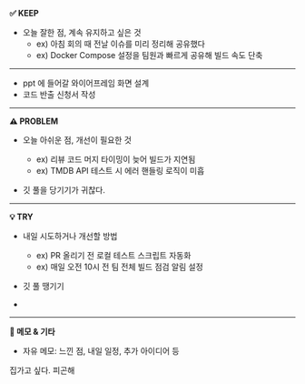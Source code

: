 **✅ KEEP**

- 오늘 잘한 점, 계속 유지하고 싶은 것
    - ex) 아침 회의 때 전날 이슈를 미리 정리해 공유했다
    - ex) Docker Compose 설정을 팀원과 빠르게 공유해 빌드 속도 단축
---

- ppt 에 들어갈 와이어프레임 화면 설계 
- 코드 반출 신청서 작성 

---

**⚠️ PROBLEM**

- 오늘 아쉬운 점, 개선이 필요한 것
    - ex) 리뷰 코드 머지 타이밍이 늦어 빌드가 지연됨
    - ex) TMDB API 테스트 시 에러 핸들링 로직이 미흡

- 깃 풀을 당기기가 귀찮다. 

---

**💡 TRY**

- 내일 시도하거나 개선할 방법
    - ex) PR 올리기 전 로컬 테스트 스크립트 자동화
    - ex) 매일 오전 10시 전 팀 전체 빌드 점검 알림 설정

- 깃 풀 땡기기 
- 



---

**📝 메모 & 기타**

- 자유 메모: 느낀 점, 내일 일정, 추가 아이디어 등

집가고 싶다. 피곤해 

